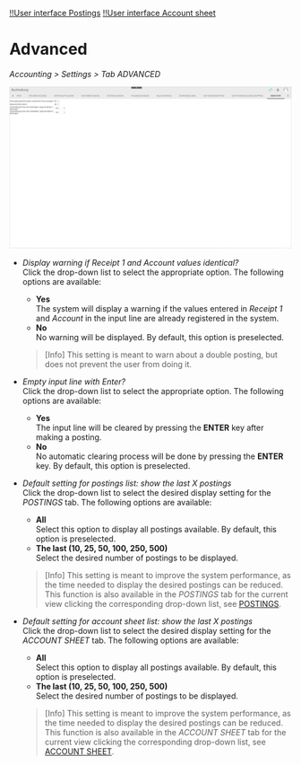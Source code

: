 [!!User interface Postings](./01a_Bookings.md)
[!!User interface Account sheet](./01c_AccountSheet.md)

# Advanced

*Accounting > Settings > Tab ADVANCED*

![Advanced settings](../../Assets/Screenshots/RetailSuiteAccounting/Settings/Advanced/Advanced.png "[Advanced settings]")

- *Display warning if Receipt 1 and Account values identical?*  
    Click the drop-down list to select the appropriate option. The following options are available:
    - **Yes**   
        The system will display a warning if the values entered in *Receipt 1* and *Account* in the input line are already registered in the system.
    - **No**   
        No warning will be displayed. By default, this option is preselected.

    > [Info] This setting is meant to warn about a double posting, but does not prevent the user from doing it.

- *Empty input line with Enter?*  
    Click the drop-down list to select the appropriate option. The following options are available:
    - **Yes**   
        The input line will be cleared by pressing the **ENTER** key after making a posting.
    - **No**   
        No automatic clearing process will be done by pressing the **ENTER** key. By default, this option is preselected.

- *Default setting for postings list: show the last X postings*  
    Click the drop-down list to select the desired display setting for the *POSTINGS* tab. The following options are available:  
    - **All**  
        Select this option to display all postings available. By default, this option is preselected.
    - **The last (10, 25, 50, 100, 250, 500)**  
        Select the desired number of postings to be displayed.

    > [Info] This setting is meant to improve the system performance, as the time needed to display the desired postings can be reduced. This function is also available in the *POSTINGS* tab for the current view clicking the corresponding drop-down list, see [POSTINGS](./01a_Bookings.md).  

- *Default setting for account sheet list: show the last X postings*  
    Click the drop-down list to select the desired display setting for the *ACCOUNT SHEET* tab. The following options are available:  
    - **All**  
        Select this option to display all postings available. By default, this option is preselected.
    - **The last (10, 25, 50, 100, 250, 500)**  
        Select the desired number of postings to be displayed.

    > [Info] This setting is meant to improve the system performance, as the time needed to display the desired postings can be reduced. This function is also available in the *ACCOUNT SHEET* tab for the current view clicking the corresponding drop-down list, see [ACCOUNT SHEET](./01c_AccountSheet.md).  
